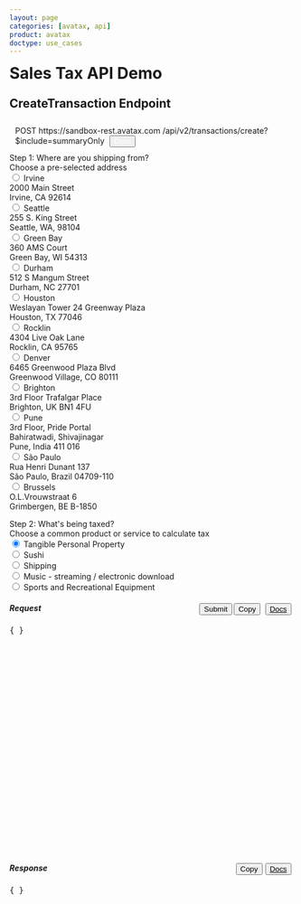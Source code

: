 ```yaml
---
layout: page
categories: [avatax, api]
product: avatax
doctype: use_cases
---
```



<script type='text/javascript'>
    var map;
    // function GetMap(lat, long) {
    //     if(lat == null || long == null) {
    //         lat = 33.6846603698176;
    //         long = -117.850629887389;
    //     }
    //     var location  = new Microsoft.Maps.Location(lat, long);
        
    //     map = new Microsoft.Maps.Map('#myMap', {center: location});
    //     var layer = new Microsoft.Maps.Layer("MyPushpinLayer1");
    //     layer.add(new Microsoft.Maps.Pushpin(location));
    //     map.layers.insert(layer);
    // }

    const infoboxTemplate = `
        <div class="demo-infobox">
            <h4>Getting Started</h4>
            <p>
                Calculating sales tax is time consuming and painful, but it doesn\'t have to be. Avalara\'s sales tax API automates the process for you! All you need to do to start making quick calculations is choose a product or service and where you\'re shipping from and to. Tinker with the options on the left, click "Submit" and watch the magic happen!
            </p>
        </div>
    `;

    function displayToolTip(center) {

        //Create an infobox that will render in the center of the map.
        const infobox = new Microsoft.Maps.Infobox(center, {
            htmlContent: infoboxTemplate,
        });

        //Assign the infobox to a map instance.
        infobox.setMap(map);
    }

    function GetMapWithLine(destLat, destLong, srcLat, srcLong) { 
        let center;

        
        if(destLat == null || destLong == null) { 
            // destLat = 33.6846603698176; 
            // destLong = -117.850629887389; 
            map = new Microsoft.Maps.Map('#myMap', {zoom: 0}); 
            center = map.getCenter();
            displayToolTip(center);
            return;
        }  
        
        

        //Single location layer (pushpin) 
        if(srcLat == null || srcLong == null) { 
            var location  = new Microsoft.Maps.Location(destLat, destLong);         
            map = new Microsoft.Maps.Map('#myMap', {center: location}); 
            var layer = new Microsoft.Maps.Layer("MyPushpinLayer1");
            layer.add(new Microsoft.Maps.Pushpin(location));
            map.layers.insert(layer);
            center = map.getCenter();
            displayToolTip(center);

            //Exit out since it is a single location.
            return; 
        }

        //Source and destination layer (polyline) 
        map = new Microsoft.Maps.Map('#myMap', {});
        center = map.getCenter();
        var coords = [center, new Microsoft.Maps.Location(center.latitude + 1, center.longitude + 1)];
        var line = new Microsoft.Maps.Polyline(coords, {strokeColor: 'orange', strokeThickness: 3});
        map.entities.push(line);
        displayToolTip(center);
    } 
</script>
<script type='text/javascript' src='https://www.bing.com/api/maps/mapcontrol?callback=GetMapWithLine&key=Ahgp_E6MHtyMYBJPCllMKTwJk7Indytl8hVm-Boe6mbyWbcyZvVBUePMDP5OLeiH' async defer></script>


<!-- page header -->
<div class="row">
    <div class="col-lg-3 col-md-12">
        <h1 style="margin-top:0;">Sales Tax API Demo</h1>
    </div>
    <div class="col-lg-9 col-md-12">
        <h2 id="demo-endpoint-header" style="display:inline-block;margin-top:0;padding-top:5px;">CreateTransaction Endpoint</h2>
        <div id="demo-endpoint-contents" style="margin: 10px;display:inline-block;">
            <div class="code-snippet-plaintext" style="display: inline;" id="console-method">
                POST
            </div>
            <div class="code-snippet-plaintext" style="display: inline;" id="console-server">
                https://sandbox-rest.avatax.com
            </div>
            <div class="code-snippet-plaintext" style="display: inline;" id="console-path">
                /api/v2/transactions/create?$include=summaryOnly
            </div>
            <button class="btn btn-primary" style="display:inline;margin-left:5px;">
                <a href="https://developer.avalara.com/api-reference/avatax/rest/v2/methods/Transactions/CreateTransaction/" style="color:white;text-decoration:none;" target="_blank">
                    <i class="glyphicon glyphicon-list-alt"></i> 
                    Docs
                </a>
            </button>
        </div>
    </div>
</div>

<!-- demo container -->
 <div class="row">
    <!-- shortcuts container -->
    <div class="col-md-3">
        <div id="demo-shortcuts">
            <!-- destination address -->
            <div class="row">
                <div class="demo-label-container">
                    <span class="demo-shortcut-desc">Step 1: Where are you shipping from?</span>
                    <br>Choose a pre-selected address
                </div>
                <form id="dropdown-dest-addresses" onChange="fillWithSampleData();" class="demo-form">
                    <label class="demo-label-container">
                        <input name="address" type="radio" value="2000 Main Street,Irvine,CA,US,92614" lat="33.6846603698176" long="-117.850629887389"  class="demo-radio"/> 
                        <span class="demo-label"> Irvine</span>
                        <br>
                        <i class="glyphicon glyphicon-map-marker demo-city-marker"></i> 2000 Main Street
                        <br>
                        <span class="demo-city-zip">Irvine, CA 92614</span>
                    </label>
                    <br>
                    <label class="demo-label-container">
                        <input name="address" type="radio" value="255 S. King Street,Seattle,WA,US,98104" lat="47.598100-122.331206" long="-122.331206"  class="demo-radio"/> 
                        <span class="demo-label"> Seattle</span>
                        <br>
                        <i class="glyphicon glyphicon-map-marker demo-city-marker"></i> 255 S. King Street
                        <br>
                        <span class="demo-city-zip">Seattle, WA, 98104</span>
                    </label>
                    <br> 
                    <label class="demo-label-container">
                        <input name="address" type="radio" value="360 AMS Court,Green Bay,WI,US,54313"  
                        lat="44.550886" long="-88.100548"  class="demo-radio"> 
                        <span class="demo-label"> Green Bay</span>
                        <br>
                        <i class="glyphicon glyphicon-map-marker demo-city-marker"></i> 360 AMS Court
                        <br>
                        <span class="demo-city-zip">Green Bay, WI 54313</span>
                    </label>
                    <br>
                    <label class="demo-label-container">
                        <input name="address" type="radio" value="512 S Mangum Street,Durham,NC,US,27701" 
                        lat="35.991727" long="-78.902647"  class="demo-radio"/> 
                        <span class="demo-label"> Durham</span>
                        <br>
                        <i class="glyphicon glyphicon-map-marker demo-city-marker"></i> 512 S Mangum Street
                        <br>
                        <span class="demo-city-zip">Durham, NC 27701</span>
                    </label>
                    <br>
                    <label class="demo-label-container">
                        <input name="address" type="radio" value="Weslayan Tower 24 Greenway Plaza,Houston,TX,US,77046" 
                        lat="29.729903" long="-95.440863"  class="demo-radio"/> 
                        <span class="demo-label"> Houston</span>
                        <br>
                        <i class="glyphicon glyphicon-map-marker demo-city-marker"></i> Weslayan Tower 24 Greenway Plaza
                        <br>
                        <span class="demo-city-zip">Houston, TX 77046</span>
                    </label>
                    <br>
                    <label class="demo-label-container">
                        <input name="address" type="radio" value="4304 Live Oak Lane,Rocklin,CA,US,95765" 
                        lat="38.821517" long="-121.243897"  class="demo-radio"/> 
                        <span class="demo-label"> Rocklin</span>
                        <br>
                        <i class="glyphicon glyphicon-map-marker demo-city-marker"></i> 4304 Live Oak Lane
                        <br>
                        <span class="demo-city-zip">Rocklin, CA 95765</span>
                    </label>
                    <br>
                    <label class="demo-label-container">
                        <input name="address" type="radio" value="6465 Greenwood Plaza Blvd,Greenwood Village,CO,US,80111" lat="39.599445" long="-104.896804"  class="demo-radio"/> 
                        <span class="demo-label"> Denver</span>
                        <br>
                        <i class="glyphicon glyphicon-map-marker demo-city-marker"></i> 6465 Greenwood Plaza Blvd
                        <br>
                        <span class="demo-city-zip">Greenwood Village, CO 80111</span>
                    </label>
                    <br>
                    <!-- international addresses -->
                    <label class="demo-label-container">
                        <input name="address" type="radio" value="3rd Floor Trafalgar Place,Brighton,Brighton and Hove,UK,BN1 4FU" lat="50.828746" long="-0.139584"  class="demo-radio"/> 
                        <span class="demo-label"> Brighton</span>
                        <br>
                        <i class="glyphicon glyphicon-map-marker demo-city-marker"></i> 3rd Floor Trafalgar Place
                        <br>
                        <span class="demo-city-zip">Brighton, UK BN1 4FU</span>
                    </label>
                    <br>
                    <label class="demo-label-container">
                        <input name="address" type="radio" value="Bahiratwadi Shivajinagar,Pune,Maharashtra,India,411 016" 
                        lat="18.533946" long="73.827597"  class="demo-radio"/> 
                        <span class="demo-label"> Pune</span>
                        <br>
                        <i class="glyphicon glyphicon-map-marker demo-city-marker"></i> 3rd Floor, Pride Portal 
                        <br>
                        <span class="demo-city-zip">Bahiratwadi, Shivajinagar</span>
                        <br>
                        <span class="demo-city-zip">Pune, India 411 016</span>
                    </label>
                    <br>
                    <label class="demo-label-container">
                        <input name="address" type="radio" value="Rua Henri Dunant 137,São Paulo,SP,Brazil,04709-110" 
                        lat="-23.633102" long="-46.695348"  class="demo-radio"/> 
                        <span class="demo-label"> São Paulo</span>
                        <br>
                        <i class="glyphicon glyphicon-map-marker demo-city-marker"></i> Rua Henri Dunant 137
                        <br>
                        <span class="demo-city-zip">São Paulo, Brazil 04709-110</span>
                    </label>
                    <br>
                    <label class="demo-label-container">
                        <input name="address" type="radio" value="O.L.Vrouwstraat 6,Grimbergen,Belgium Grimbergen,BE,B-1850" 
                        lat="50.932458" long="4.372408"  class="demo-radio"/> 
                        <span class="demo-label"> Brussels</span>
                        <br>
                        <i class="glyphicon glyphicon-map-marker demo-city-marker"></i> O.L.Vrouwstraat 6
                        <br>
                        <span class="demo-city-zip">Grimbergen, BE B-1850</span>
                    </label>
                </form>
            </div>
            <!-- products -->
            <div class="row">
                <div class="demo-label-container">
                    <span class="demo-shortcut-desc">Step 2: What's being taxed?</span>
                    <br>Choose a common product or service to calculate tax
                </div>
                <form id="dropdown-products" onChange="fillWithSampleData();" class="demo-form"> 
                    <label class="demo-label demo-label-container">
                        <input value="P0000000" name="product" type="radio" description="Tangible Personal Property" checked  class="demo-radio"/> 
                        <span class="demo-label"> Tangible Personal Property</span>
                    </label>
                    <br>
                    <label class="demo-label demo-label-container">
                        <input value="PF160024" name="product" type="radio" description="Sushi"  class="demo-radio"/> 
                        <span class="demo-label"> Sushi</span>
                    </label>
                    <br>
                    <label class="demo-label demo-label-container">
                        <input value="FR010000" name="product" type="radio" description="Shipping"  class="demo-radio"/> 
                        <span class="demo-label"> Shipping</span>
                    </label>
                    <br>
                    <label class="demo-label demo-label-container">
                        <input value="DM040200" name="product" type="radio" description="Music - streaming / electronic download"  class="demo-radio"/> 
                        <span class="demo-label"> Music - streaming / electronic download</span>
                    </label>
                    <br>
                    <label class="demo-label demo-label-container">
                        <input value="PC040400" name="product" type="radio" description="Sports and Recreational Equipment" class="" /> 
                        <span class="demo-label"> Sports and Recreational Equipment</span>
                    </label>
                    <br>
                </form>  
            </div>
            <!-- source address-->
            <!-- <div class="row">
                <div class="demo-label-container">
                    <span class="demo-shortcut-desc">Step 3: Where are you shipping to?</span>
                    <br>Choose a pre-selected address
                </div>
                <form id="dropdown-src-addresses" onChange="fillWithSampleData();" class="demo-form">
                    <label class="demo-label-container">
                        <input name="srcAddress" type="radio" value="2000 Main Street,Irvine,CA,US,92614" 
                        lat="33.6846603698176" long="-117.850629887389"  class="demo-radio"/> 
                        <span class="demo-label"> Irvine</span>
                        <br>
                        <i class="glyphicon glyphicon-map-marker demo-city-marker"></i> 2000 Main Street
                        <br>
                        <span class="demo-city-zip">Irvine, CA 92614</span>
                    </label>
                    <br>
                    <label class="demo-label-container">
                        <input name="srcAddress" type="radio" value="255 S. King Street,Seattle,WA,US,98104" 
                        lat="47.598100-122.331206" long="-122.331206"  class="demo-radio"/> 
                        <span class="demo-label"> Seattle</span>
                        <br>
                        <i class="glyphicon glyphicon-map-marker demo-city-marker"></i> 255 S. King Street
                        <br>
                        <span class="demo-city-zip">Seattle, WA, 98104</span>
                    </label>
                    <br> 
                    <label class="demo-label-container">
                        <input name="srcAddress" type="radio" value="360 AMS Court,Green Bay,WI,US,54313"  
                        lat="44.550886" long="-88.100548"  class="demo-radio"> 
                        <span class="demo-label"> Green Bay</span>
                        <br>
                        <i class="glyphicon glyphicon-map-marker demo-city-marker"></i> 360 AMS Court
                        <br>
                        <span class="demo-city-zip">Green Bay, WI 54313</span>
                    </label>
                    <br>
                    <label class="demo-label-container">
                        <input name="srcAddress" type="radio" value="512 S Mangum Street,Durham,NC,US,27701" 
                        lat="35.991727" long="-78.902647"  class="demo-radio"/> 
                        <span class="demo-label"> Durham</span>
                        <br>
                        <i class="glyphicon glyphicon-map-marker demo-city-marker"></i> 512 S Mangum Street
                        <br>
                        <span class="demo-city-zip">Durham, NC 27701</span>
                    </label>
                    <br>
                    <label class="demo-label-container">
                        <input name="srcAddress" type="radio" value="Weslayan Tower 24 Greenway Plaza,Houston,TX,US,77046" 
                        lat="29.729903" long="-95.440863"  class="demo-radio"/> 
                        <span class="demo-label"> Houston</span>
                        <br>
                        <i class="glyphicon glyphicon-map-marker demo-city-marker"></i> Weslayan Tower 24 Greenway Plaza
                        <br>
                        <span class="demo-city-zip">Houston, TX 77046</span>
                    </label>
                    <br>
                    <label class="demo-label-container">
                        <input name="srcAddress" type="radio" value="4304 Live Oak Lane,Rocklin,CA,US,95765" 
                        lat="38.821517" long="-121.243897"  class="demo-radio"/> 
                        <span class="demo-label"> Rocklin</span>
                        <br>
                        <i class="glyphicon glyphicon-map-marker demo-city-marker"></i> 4304 Live Oak Lane
                        <br>
                        <span class="demo-city-zip">Rocklin, CA 95765</span>
                    </label>
                    <br>
                    <label class="demo-label-container">
                        <input name="srcAddress" type="radio" value="6465 Greenwood Plaza Blvd,Greenwood Village,CO,US,80111" lat="39.599445" long="-104.896804"  class="demo-radio"/> 
                        <span class="demo-label"> Denver</span>
                        <br>
                        <i class="glyphicon glyphicon-map-marker demo-city-marker"></i> 6465 Greenwood Plaza Blvd
                        <br>
                        <span class="demo-city-zip">Greenwood Village, CO 80111</span>
                    </label>
                    <br> -->
                    <!-- international addresses -->
                    <!-- <label class="demo-label-container">
                        <input name="srcAddress" type="radio" value="3rd Floor Trafalgar Place,Brighton,Brighton and Hove,UK,BN1 4FU" lat="50.828746" long="-0.139584"  class="demo-radio"/> 
                        <span class="demo-label"> Brighton</span>
                        <br>
                        <i class="glyphicon glyphicon-map-marker demo-city-marker"></i> 3rd Floor Trafalgar Place
                        <br>
                        <span class="demo-city-zip">Brighton, UK BN1 4FU</span>
                    </label>
                    <br>
                    <label class="demo-label-container">
                        <input name="srcAddress" type="radio" value="Bahiratwadi Shivajinagar,Pune,Maharashtra,India,411 016" 
                        lat="18.533946" long="73.827597"  class="demo-radio"/> 
                        <span class="demo-label"> Pune</span>
                        <br>
                        <i class="glyphicon glyphicon-map-marker demo-city-marker"></i> 3rd Floor, Pride Portal 
                        <br>
                        <span class="demo-city-zip">Bahiratwadi, Shivajinagar</span>
                        <br>
                        <span class="demo-city-zip">Pune, India 411 016</span>
                    </label>
                    <br>
                    <label class="demo-label-container">
                        <input name="srcAddress" type="radio" value="Rua Henri Dunant 137,São Paulo,SP,Brazil,04709-110" 
                        lat="-23.633102" long="-46.695348"  class="demo-radio"/> 
                        <span class="demo-label"> São Paulo</span>
                        <br>
                        <i class="glyphicon glyphicon-map-marker demo-city-marker"></i> Rua Henri Dunant 137
                        <br>
                        <span class="demo-city-zip">São Paulo, Brazil 04709-110</span>
                    </label>
                    <br>
                    <label class="demo-label-container">
                        <input name="srcAddress" type="radio" value="O.L.Vrouwstraat 6,Grimbergen,Belgium Grimbergen,BE,B-1850" 
                        lat="50.932458" long="4.372408"  class="demo-radio"/> 
                        <span class="demo-label"> Brussels</span>
                        <br>
                        <i class="glyphicon glyphicon-map-marker demo-city-marker"></i> O.L.Vrouwstraat 6
                        <br>
                        <span class="demo-city-zip">Grimbergen, BE B-1850</span>
                    </label>
                </form>
            </div>  -->
        </div>
        <!-- end shortcuts -->
    </div>
    <!-- map and api details container -->
    <div class="col-md-9">
        <!-- map row -->
        <div class="row">
            <div id="myMap"></div>
        </div>
        <!-- api details row -->
        <div class="row" id="demo-api-details">
            <!-- request output -->
            <div class="console-req-container api-console-output col-md-6" id="demo-console-req" >
                <h5 class="console-output-header">Request
                    <div style="float:right;">
                        <button class="btn btn-primary" type="button" onClick="ApiRequest();" style="display:inline;">Submit</button>
                        <button class="btn btn-link" type="submit" onClick="copyToClipboard('#demo-console-input');" style="color:#000000;margin-right:5px;display:inline;">
                            <i class="glyphicon glyphicon-copy"></i>Copy
                        </button>
                        <button class="btn btn-link" style="display:inline;color:#000000;margin-right:5px;">
                            <a href="https://developer.avalara.com/api-reference/avatax/rest/v2/models/CreateTransactionModel/" style="color:#000000;" target="_blank">
                                <i class="glyphicon glyphicon-list-alt"></i> 
                                Docs
                            </a>
                        </button>
                    </div>
                </h5>
                <div class="code-snippet reqScroll" id="demo-console-req" style="height:400px;">
                    <pre id="demo-console-input">{ }</pre>
                </div>
            </div>
            <!-- response output -->
            <div class="col-md-6 console-res-container api-console-output" id="demo-console-res">
                <h5 class="console-output-header col-md-12">Response
                    <div style="float:right;">
                        <button class="btn btn-link" type="submit" onClick="copyToClipboard('#demo-console-output');" style="color:#000000;margin-right:5px;">
                            <i class="glyphicon glyphicon-copy"></i>Copy
                        </button>
                        <button class="btn btn-link" style="float:right;color:#000000;margin-right:5px;">
                            <a href="https://developer.avalara.com/api-reference/avatax/rest/v2/models/TransactionModel/" style="color:#000000;" target="_blank">
                                <i class="glyphicon glyphicon-list-alt"></i> 
                                Docs
                            </a>
                        </button>
                    </div>
                </h5>
                <div class="code-snippet respScroll" style="height:400px;">
                    <div class="loading-pulse" style="display: none;"></div>
                    <pre id="demo-console-output">{ }</pre>
                </div>
            </div> 
            <!-- end response output --> 
        </div>
        <!-- end api details row-->
    </div>
    <!-- end map & api details container-->
 </div>
 <!-- end demo container -->